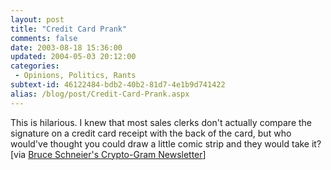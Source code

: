 ```yaml
---
layout: post
title: "Credit Card Prank"
comments: false
date: 2003-08-18 15:36:00
updated: 2004-05-03 20:12:00
categories:
 - Opinions, Politics, Rants
subtext-id: 46122484-bdb2-40b2-81d7-4e1b9d741422
alias: /blog/post/Credit-Card-Prank.aspx
---
```



This is hilarious. I knew that most sales clerks don't actually compare the signature on a credit card receipt with the back of the card, but who would've thought you could draw a little comic strip and they would take it? [via [Bruce Schneier's Crypto-Gram Newsletter](http://www.counterpane.com/crypto-gram-0308.html)]
